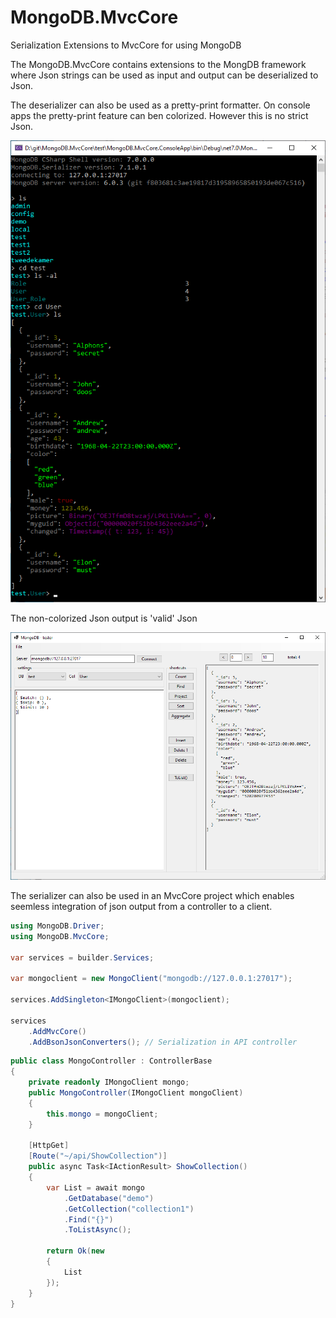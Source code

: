 # MongoDB.MvcCore
Serialization Extensions to MvcCore for using MongoDB

The MongoDB.MvcCore contains extensions to the MongDB framework where Json strings can be used as input and output can be deserialized to Json.

The deserializer can also be used as a pretty-print formatter. On console apps the pretty-print feature can ben colorized. However this is no strict Json.

![pretty print colored](https://github.com/alphons/MongoDB.MvcCore/blob/main/blob/PrettyPrintColored.png?raw=true)

The non-colorized Json output is 'valid' Json

![pretty print](https://github.com/alphons/MongoDB.MvcCore/blob/main/blob/PrettyPrint.png?raw=true)

The serializer can also be used in an MvcCore project which enables seemless integration of json output from a controller to a client.

```c#
using MongoDB.Driver;
using MongoDB.MvcCore;

var services = builder.Services;

var mongoclient = new MongoClient("mongodb://127.0.0.1:27017");

services.AddSingleton<IMongoClient>(mongoclient);

services
    .AddMvcCore()
    .AddBsonJsonConverters(); // Serialization in API controller
```

```c#
public class MongoController : ControllerBase
{
	private readonly IMongoClient mongo;
	public MongoController(IMongoClient mongoClient)
	{
		this.mongo = mongoClient;
	}

	[HttpGet]
	[Route("~/api/ShowCollection")]
	public async Task<IActionResult> ShowCollection()
	{
		var List = await mongo
			.GetDatabase("demo")
			.GetCollection("collection1")
			.Find("{}")
			.ToListAsync();

		return Ok(new
		{
			List
		});
	}
}
```

